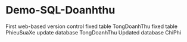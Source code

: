 # Demo-SQL-Doanhthu
First web-based version control
fixed table TongDoanhThu
fixed table PhieuSuaXe
update database TongDoanhThu
Updated database ChiPhi
